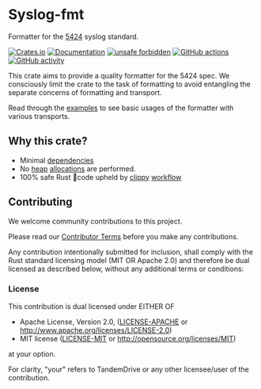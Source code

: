 # Syslog-fmt

Formatter for the [5424](https://datatracker.ietf.org/doc/html/rfc5424) syslog standard.

[![Crates.io](https://img.shields.io/crates/v/syslog-fmt.svg?logo=rust)](https://crates.io/crates/syslog-fmt "Crates.io version")
[![Documentation](https://img.shields.io/docsrs/syslog_fmt/latest?logo=docs.rs)](https://docs.rs/syslog-fmt "Documentation")
[![unsafe forbidden](https://img.shields.io/badge/unsafe-forbidden-success.svg)](https://github.com/rust-secure-code/safety-dance/)
[![GitHub actions](https://img.shields.io/github/actions/workflow/status/tandemdrive/syslog-fmt/ci.yml?branch=main)](https://github.com/tandemdrive/syslog-fmt/actions "CI")
[![GitHub activity](https://img.shields.io/github/last-commit/tandemdrive/syslog-fmt)](https://github.com/tandemdrive/syslog-fmt/commits "Commit activity")

This crate aims to provide a quality formatter for the 5424 spec.
We consciously limit the crate to the task of formatting to avoid entangling 
the separate concerns of formatting and transport.

Read through the [examples](examples) to see basic usages of the formatter with various transports.

## Why this crate?

- Minimal [dependencies](Cargo.toml)
- No [heap](tests/assert_no_heap_allocations_without_structured_data.rs) [allocations](tests/assert_no_heap_allocations_with_structured_data.rs) are performed.
- 100% safe Rust 🦀code upheld by [clippy](.cargo/config.toml) [workflow](.github/workflows/ci.yml)


## Contributing

We welcome community contributions to this project.

Please read our [Contributor Terms](CONTRIBUTING.md#contributor-terms) before
you make any contributions.

Any contribution intentionally submitted for inclusion, shall comply with the
Rust standard licensing model (MIT OR Apache 2.0) and therefore be dual licensed
as described below, without any additional terms or conditions:


### License

This contribution is dual licensed under EITHER OF

- Apache License, Version 2.0, ([LICENSE-APACHE](LICENSE-APACHE) or <http://www.apache.org/licenses/LICENSE-2.0>)
- MIT license ([LICENSE-MIT](LICENSE-MIT) or <http://opensource.org/licenses/MIT>)

at your option.

For clarity, "your" refers to TandemDrive or any other licensee/user of the contribution.

